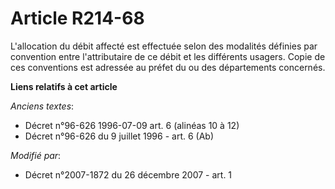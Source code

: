 # Article R214-68

L'allocation du débit affecté est effectuée selon des modalités définies par convention entre l'attributaire de ce débit et
les différents usagers. Copie de ces conventions est adressée au préfet du ou des départements concernés.

**Liens relatifs à cet article**

_Anciens textes_:

  - Décret n°96-626 1996-07-09 art. 6 (alinéas 10 à 12)
  - Décret n°96-626 du 9 juillet 1996 - art. 6 (Ab)

_Modifié par_:

  - Décret n°2007-1872 du 26 décembre 2007 - art. 1
